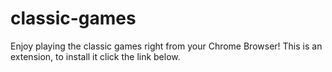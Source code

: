 # classic-games
Enjoy playing the classic games right from your Chrome Browser! This is an extension, to install it click the link below.
